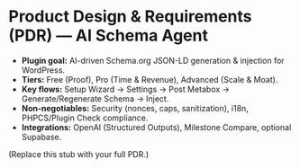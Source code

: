 # Product Design & Requirements (PDR) — AI Schema Agent

- **Plugin goal:** AI-driven Schema.org JSON-LD generation & injection for WordPress.
- **Tiers:** Free (Proof), Pro (Time & Revenue), Advanced (Scale & Moat).
- **Key flows:** Setup Wizard → Settings → Post Metabox → Generate/Regenerate Schema → Inject.
- **Non-negotiables:** Security (nonces, caps, sanitization), i18n, PHPCS/Plugin Check compliance.
- **Integrations:** OpenAI (Structured Outputs), Milestone Compare, optional Supabase.

(Replace this stub with your full PDR.)